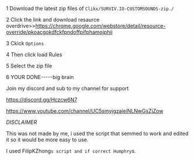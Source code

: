1 Download the latest zip files of ``Clikx/SURVIV.IO-CUSTOMSOUNDS-zip./``

2 Click the link and download resaurce overdrive>>https://chrome.google.com/webstore/detail/resource-override/pkoacgokdfckfpndoffpifphamojphii

3 Ckick ``Options``

4 Then click load Rules

5 Select the zip file

6 YOUR DONE-----big brain


Join my discord and sub to my channel for support

https://discord.gg/Hczcw6N7

https://www.youtube.com/channel/UC5smyjgzaieiNLNwGsZjZow



*DISCLAIMER* 

This was not made by me, i used the script that semmed to work and edited it so it would be more easy to use.

I used FilipKZhong`s script and if correct Humphry`s.





